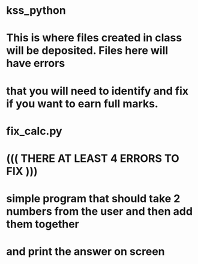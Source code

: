 # kss_python
# This is where files created in class will be deposited.  Files here will have errors
# that you will need to identify and fix if you want to earn full marks.
#
#
# fix_calc.py  
# ((( THERE AT LEAST 4 ERRORS TO FIX )))
# simple program that should take 2 numbers from the user and then add them together
# and print the answer on screen
